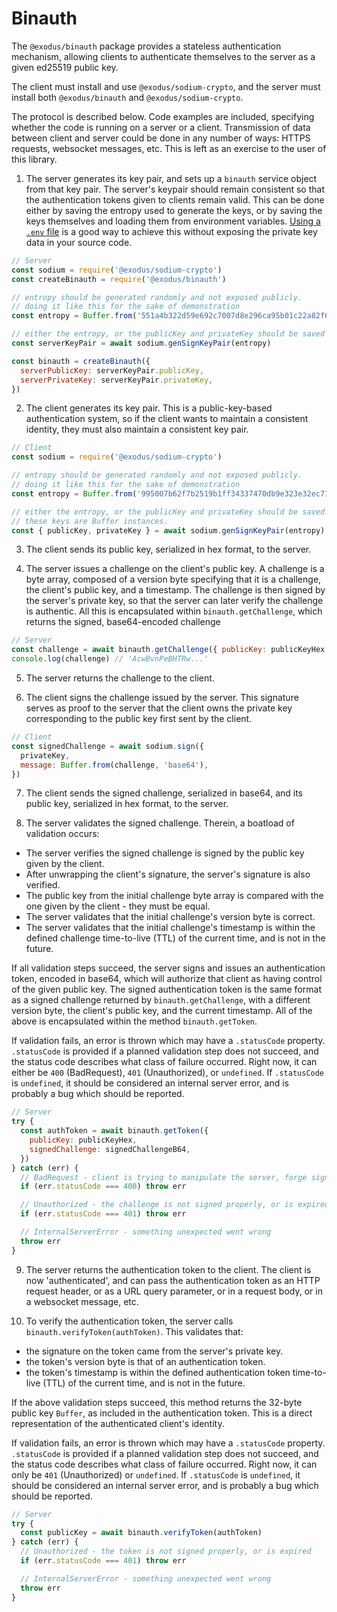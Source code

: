 # Binauth

The `@exodus/binauth` package provides a stateless authentication mechanism, allowing clients to authenticate themselves to the server as a given ed25519 public key.

The client must install and use `@exodus/sodium-crypto`, and the server must install both `@exodus/binauth` and `@exodus/sodium-crypto`.

The protocol is described below. Code examples are included, specifying whether the code is running on a server or a client. Transmission of data between client and server could be done in any number of ways: HTTPS requests, websocket messages, etc. This is left as an exercise to the user of this library.

1. The server generates its key pair, and sets up a `binauth` service object from that key pair. The server's keypair should remain consistent so that the authentication tokens given to clients remain valid. This can be done either by saving the entropy used to generate the keys, or by saving the keys themselves and loading them from environment variables. [Using a `.env` file](https://npmjs.com/package/dotenv) is a good way to achieve this without exposing the private key data in your source code.

```js
// Server
const sodium = require('@exodus/sodium-crypto')
const createBinauth = require('@exodus/binauth')

// entropy should be generated randomly and not exposed publicly.
// doing it like this for the sake of demonstration
const entropy = Buffer.from('551a4b322d59e692c7007d8e296ca95b01c22a82f6a428504852ffc7e60675ac', 'hex')

// either the entropy, or the publicKey and privateKey should be saved
const serverKeyPair = await sodium.genSignKeyPair(entropy)

const binauth = createBinauth({
  serverPublicKey: serverKeyPair.publicKey,
  serverPrivateKey: serverKeyPair.privateKey,
})
```

2. The client generates its key pair. This is a public-key-based authentication system, so if the client wants to maintain a consistent identity, they must also maintain a consistent key pair.

```js
// Client
const sodium = require('@exodus/sodium-crypto')

// entropy should be generated randomly and not exposed publicly.
// doing it like this for the sake of demonstration
const entropy = Buffer.from('995007b62f7b2519b1ff34337470db9e323e32ec7118fbe283559add6891df3f', 'hex')

// either the entropy, or the publicKey and privateKey should be saved.
// these keys are Buffer instances.
const { publicKey, privateKey } = await sodium.genSignKeyPair(entropy)
```

3. The client sends its public key, serialized in hex format, to the server.

4. The server issues a challenge on the client's public key. A challenge is a byte array, composed of a version byte specifying that it is a challenge, the client's public key, and a timestamp. The challenge is then signed by the server's private key, so that the server can later verify the challenge is authentic. All this is encapsulated within `binauth.getChallenge`, which returns the signed, base64-encoded challenge

```js
// Server
const challenge = await binauth.getChallenge({ publicKey: publicKeyHex })
console.log(challenge) // 'AcwBvnPeBHTRw...'
```

5. The server returns the challenge to the client.

6. The client signs the challenge issued by the server. This signature serves as proof to the server that the client owns the private key corresponding to the public key first sent by the client.

```js
// Client
const signedChallenge = await sodium.sign({
  privateKey,
  message: Buffer.from(challenge, 'base64'),
})
```

7. The client sends the signed challenge, serialized in base64, and its public key, serialized in hex format, to the server.

8. The server validates the signed challenge. Therein, a boatload of validation occurs:
  - The server verifies the signed challenge is signed by the public key given by the client.
  - After unwrapping the client's signature, the server's signature is also verified.
  - The public key from the initial challenge byte array is compared with the one given by the client - they must be equal.
  - The server validates that the initial challenge's version byte is correct.
  - The server validates that the initial challenge's timestamp is within the defined challenge time-to-live (TTL) of the current time, and is not in the future.

If all validation steps succeed, the server signs and issues an authentication token, encoded in base64, which will authorize that client as having control of the given public key. The signed authentication token is the same format as a signed challenge returned by `binauth.getChallenge`, with a different version byte, the client's public key, and the current timestamp. All of the above is encapsulated within the method `binauth.getToken`.

If validation fails, an error is thrown which may have a `.statusCode` property. `.statusCode` is provided if a planned validation step does not succeed, and the status code describes what class of failure occurred. Right now, it can either be `400` (BadRequest), `401` (Unauthorized), or `undefined`. If `.statusCode` is `undefined`, it should be considered an internal server error, and is probably a bug which should be reported.

```js
// Server
try {
  const authToken = await binauth.getToken({
    publicKey: publicKeyHex,
    signedChallenge: signedChallengeB64,
  })
} catch (err) {
  // BadRequest - client is trying to manipulate the server, forge signatures, etc
  if (err.statusCode === 400) throw err

  // Unauthorized - the challenge is not signed properly, or is expired
  if (err.statusCode === 401) throw err

  // InternalServerError - something unexpected went wrong
  throw err
}
```

9. The server returns the authentication token to the client. The client is now 'authenticated', and can pass the authentication token as an HTTP request header, or as a URL query parameter, or in a request body, or in a websocket message, etc.

10. To verify the authentication token, the server calls `binauth.verifyToken(authToken)`. This validates that:
  - the signature on the token came from the server's private key.
  - the token's version byte is that of an authentication token.
  - the token's timestamp is within the defined authentication token time-to-live (TTL) of the current time, and is not in the future.

If the above validation steps succeed, this method returns the 32-byte public key `Buffer`, as included in the authentication token. This is a direct representation of the authenticated client's identity.

If validation fails, an error is thrown which may have a `.statusCode` property. `.statusCode` is provided if a planned validation step does not succeed, and the status code describes what class of failure occurred. Right now, it can only be `401` (Unauthorized) or `undefined`. If `.statusCode` is `undefined`, it should be considered an internal server error, and is probably a bug which should be reported.

```js
// Server
try {
  const publicKey = await binauth.verifyToken(authToken)
} catch (err) {
  // Unauthorized - the token is not signed properly, or is expired
  if (err.statusCode === 401) throw err

  // InternalServerError - something unexpected went wrong
  throw err
}
```
